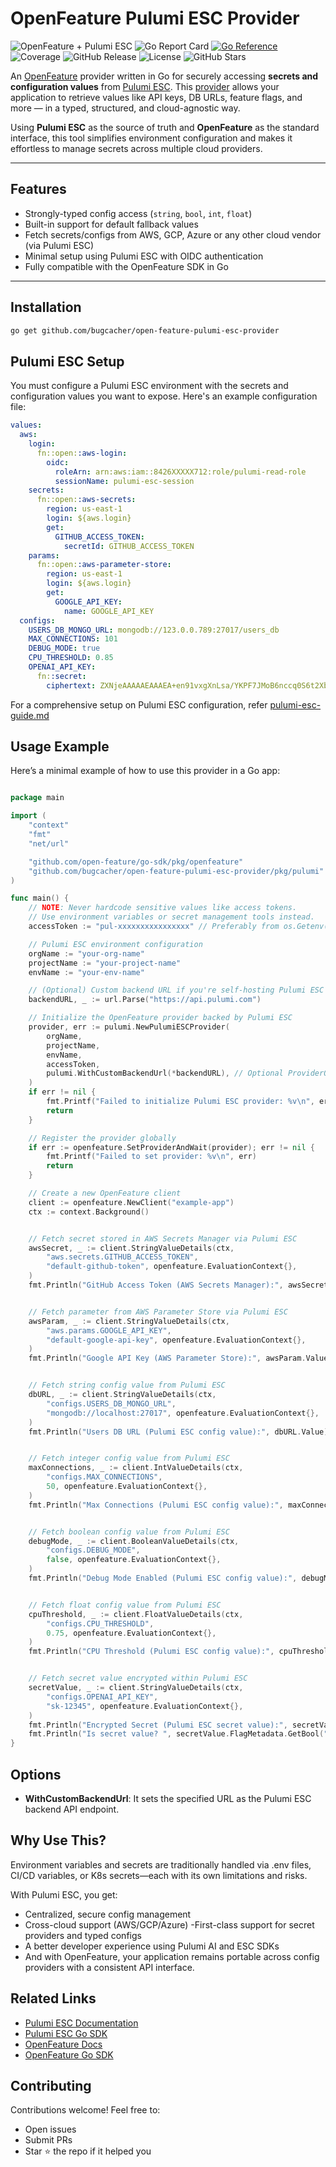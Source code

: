 # OpenFeature Pulumi ESC Provider

<p>
  <img alt="OpenFeature + Pulumi ESC" src="https://img.shields.io/badge/openfeature-provider-blue" />
  <img alt="Go Report Card" src="https://goreportcard.com/badge/github.com/bugcacher/open-feature-pulumi-esc-provider" />
  <a href="https://pkg.go.dev/github.com/bugcacher/open-feature-pulumi-esc-provider"><img src="https://pkg.go.dev/badge/github.com/bugcacher/open-feature-pulumi-esc-provider.svg" alt="Go Reference"></a>
  <img alt="Coverage" src="https://img.shields.io/codecov/c/github/bugcacher/open-feature-pulumi-esc-provider" />
  <img alt="GitHub Release" src="https://img.shields.io/github/v/release/bugcacher/open-feature-pulumi-esc-provider" />
  <img alt="License" src="https://img.shields.io/github/license/bugcacher/open-feature-pulumi-esc-provider" />
  <img alt="GitHub Stars" src="https://img.shields.io/github/stars/bugcacher/open-feature-pulumi-esc-provider?style=social" />
</p>

An [OpenFeature](https://openfeature.dev/docs/reference/intro#what-is-openfeature) provider written in Go for securely accessing **secrets and configuration values** from [Pulumi ESC](https://www.pulumi.com/esc/). This [provider](https://openfeature.dev/docs/reference/concepts/provider) allows your application to retrieve values like API keys, DB URLs, feature flags, and more — in a typed, structured, and cloud-agnostic way.

Using **Pulumi ESC** as the source of truth and **OpenFeature** as the standard interface, this tool simplifies environment configuration and makes it effortless to manage secrets across multiple cloud providers.

---

## Features

- Strongly-typed config access (`string`, `bool`, `int`, `float`)
- Built-in support for default fallback values
- Fetch secrets/configs from AWS, GCP, Azure or any other cloud vendor (via Pulumi ESC)
- Minimal setup using Pulumi ESC with OIDC authentication
- Fully compatible with the OpenFeature SDK in Go

---

## Installation

```bash
go get github.com/bugcacher/open-feature-pulumi-esc-provider
```

## Pulumi ESC Setup

You must configure a Pulumi ESC environment with the secrets and configuration values you want to expose. Here's an example configuration file:

```yaml
values:
  aws:
    login:
      fn::open::aws-login:
        oidc:
          roleArn: arn:aws:iam::8426XXXXX712:role/pulumi-read-role
          sessionName: pulumi-esc-session
    secrets:
      fn::open::aws-secrets:
        region: us-east-1
        login: ${aws.login}
        get:
          GITHUB_ACCESS_TOKEN:
            secretId: GITHUB_ACCESS_TOKEN
    params:
      fn::open::aws-parameter-store:
        region: us-east-1
        login: ${aws.login}
        get:
          GOOGLE_API_KEY:
            name: GOOGLE_API_KEY
  configs:
    USERS_DB_MONGO_URL: mongodb://123.0.0.789:27017/users_db
    MAX_CONNECTIONS: 101
    DEBUG_MODE: true
    CPU_THRESHOLD: 0.85
    OPENAI_API_KEY:
      fn::secret:
        ciphertext: ZXNjeAAAAAEAAAEA+en91vxgXnLsa/YKPF7JMoB6nccq0S6t2XboLIUcqRJOP25J+TCKvnwJiCcykh+x5FFWIoL8DmOWw78ZoHn5qPzCVw==
```

For a comprehensive setup on Pulumi ESC configuration, refer [pulumi-esc-guide.md](./pulumi-esc-guide.md)

## Usage Example

Here’s a minimal example of how to use this provider in a Go app:

```go

package main

import (
	"context"
	"fmt"
	"net/url"

	"github.com/open-feature/go-sdk/pkg/openfeature"
	"github.com/bugcacher/open-feature-pulumi-esc-provider/pkg/pulumi"
)

func main() {
	// NOTE: Never hardcode sensitive values like access tokens.
	// Use environment variables or secret management tools instead.
	accessToken := "pul-xxxxxxxxxxxxxxxx" // Preferably from os.Getenv("PULUMI_ACCESS_TOKEN")

	// Pulumi ESC environment configuration
	orgName := "your-org-name"
	projectName := "your-project-name"
	envName := "your-env-name"

	// (Optional) Custom backend URL if you're self-hosting Pulumi ESC
	backendURL, _ := url.Parse("https://api.pulumi.com")

	// Initialize the OpenFeature provider backed by Pulumi ESC
	provider, err := pulumi.NewPulumiESCProvider(
		orgName,
		projectName,
		envName,
		accessToken,
		pulumi.WithCustomBackendUrl(*backendURL), // Optional ProviderOption
	)
	if err != nil {
		fmt.Printf("Failed to initialize Pulumi ESC provider: %v\n", err)
		return
	}

	// Register the provider globally
	if err := openfeature.SetProviderAndWait(provider); err != nil {
		fmt.Printf("Failed to set provider: %v\n", err)
		return
	}

	// Create a new OpenFeature client
	client := openfeature.NewClient("example-app")
	ctx := context.Background()


	// Fetch secret stored in AWS Secrets Manager via Pulumi ESC
	awsSecret, _ := client.StringValueDetails(ctx,
		"aws.secrets.GITHUB_ACCESS_TOKEN",
		"default-github-token", openfeature.EvaluationContext{},
	)
	fmt.Println("GitHub Access Token (AWS Secrets Manager):", awsSecret.Value)


	// Fetch parameter from AWS Parameter Store via Pulumi ESC
	awsParam, _ := client.StringValueDetails(ctx,
		"aws.params.GOOGLE_API_KEY",
		"default-google-api-key", openfeature.EvaluationContext{},
	)
	fmt.Println("Google API Key (AWS Parameter Store):", awsParam.Value)


	// Fetch string config value from Pulumi ESC
	dbURL, _ := client.StringValueDetails(ctx,
		"configs.USERS_DB_MONGO_URL",
		"mongodb://localhost:27017", openfeature.EvaluationContext{},
	)
	fmt.Println("Users DB URL (Pulumi ESC config value):", dbURL.Value)


	// Fetch integer config value from Pulumi ESC
	maxConnections, _ := client.IntValueDetails(ctx,
		"configs.MAX_CONNECTIONS",
		50, openfeature.EvaluationContext{},
	)
	fmt.Println("Max Connections (Pulumi ESC config value):", maxConnections.Value)


	// Fetch boolean config value from Pulumi ESC
	debugMode, _ := client.BooleanValueDetails(ctx,
		"configs.DEBUG_MODE",
		false, openfeature.EvaluationContext{},
	)
	fmt.Println("Debug Mode Enabled (Pulumi ESC config value):", debugMode.Value)


	// Fetch float config value from Pulumi ESC
	cpuThreshold, _ := client.FloatValueDetails(ctx,
		"configs.CPU_THRESHOLD",
		0.75, openfeature.EvaluationContext{},
	)
	fmt.Println("CPU Threshold (Pulumi ESC config value):", cpuThreshold.Value)


    // Fetch secret value encrypted within Pulumi ESC
	secretValue, _ := client.StringValueDetails(ctx,
		"configs.OPENAI_API_KEY",
		"sk-12345", openfeature.EvaluationContext{},
	)
	fmt.Println("Encrypted Secret (Pulumi ESC secret value):", secretValue.secretValue)
	fmt.Println("Is secret value? ", secretValue.FlagMetadata.GetBool("secret"))
}

```

## Options

- **WithCustomBackendUrl**: It sets the specified URL as the Pulumi ESC backend API endpoint.

## Why Use This?

Environment variables and secrets are traditionally handled via .env files, CI/CD variables, or K8s secrets—each with its own limitations and risks.

With Pulumi ESC, you get:

- Centralized, secure config management
- Cross-cloud support (AWS/GCP/Azure)
  -First-class support for secret providers and typed configs
- A better developer experience using Pulumi AI and ESC SDKs
- And with OpenFeature, your application remains portable across config providers with a consistent API interface.

## Related Links

- [Pulumi ESC Documentation](https://www.pulumi.com/esc/)
- [Pulumi ESC Go SDK](https://github.com/pulumi/esc-sdk)
- [OpenFeature Docs](https://openfeature.dev/docs/reference/intro)
- [OpenFeature Go SDK](https://github.com/open-feature/go-sdk)

## Contributing

Contributions welcome! Feel free to:

- Open issues
- Submit PRs
- Star ⭐ the repo if it helped you
